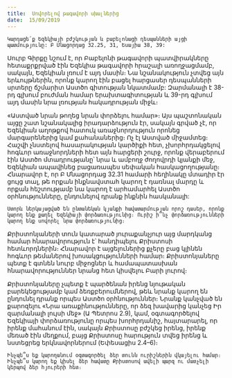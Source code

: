 ```yaml
---
title:  Սովորելով թագավորի սխալներից
date:  15/09/2019
---
```


`Կարդացե՛ք Եզեկիայի բժշկության և բաբելոնացի դեսպանների այցի պատմությունը: Բ Մնացորդաց 32.25, 31, Եսայիա 38, 39:`

Սուրբ Գիրքը նշում է, որ Բաբելոնի թագավորի պատվիրակները հետաքրքրված էին Եզեկիա թագավորի հրաշալի առողջացմամբ, սակայն, Եզեկիան լռում է այդ մասին։ Նա նշանակություն չտվեց այն երևույթներին, որոնք կարող էին բացել հարցասեր դեսպանների սրտերը ճշմարիտ Աստծո գիտության նկատմամբ: Զարմանալի է 38-րդ գլխում բուժման համար երախտագիտության և 39-րդ գլխում այդ մասին նրա լռության հակադրության միջև։

«Աստված նրան թողեց նրան փորձելու համար»։ Այս պաշտոնական այցը շատ նշանակալից իրադարձություն էր, սակայն գրված չէ, որ Եզեկիան աղոթքով հատուկ առաջնորդություն որոնեց մարգարեներից կամ քահանաներից։ Ոչ էլ Աստված միջամտեց։ Հաշվի չնստելով հասարակության կարծիքի հետ, չխորհրդակցելով հոգևոր առաջնորդների հետ այն հարցերի շուրջ, որոնք վերաբերում էին Աստծո մտադրությանը՝ նրա և ամբողջ ժողովրդի կյանքի մեջ, Եզեկիան ապավինեց բացառապես սեփական հասկացողությանը։ Հնարավոր է, որ Բ Մնացորդաց 32.31 համարի հեղինակը մտադիր էր ցույց տալ, թե որքան ինքնավստահ կարող է դառնալ մարդը և որքան հեշտությամբ նա կարող է արհամարհել Աստծո օրհնությունները, ընդունելով դրանք ինքնին հասկանալի:

`Ստորև ներկայացված են ընտանեկան կյանքի հավատարմության որոշ դասեր, որոնք կարող ենք քաղել Եզեկիայի փորձառությունից։ Ուրիշ ի՞նչ փորձառությունների կարող ենք սովորել նրա փորձառությունից։`

Քրիստոնյաների տուն կատարած յուրաքանչյուր այց մարդկանց համար հնարավորություն է՝ հանդիպելու Քրիստոսի հետևորդներին։ Հնարավոր է այցելուներից քչերը բաց կլինեն հոգևոր թեմաներով խոսակցությունների համար։ Քրիստոնյաները պետք է գտնեն նուրբ միջոցներ և համապատասխան հնարավորություններ նրանց հետ կիսվելու Բարի լուրով։

Քրիստոնյաները չպետք է պարծենան իրենց նյութական բարեկեցությամբ կամ ձեռքբերումներով, թեև նրանք կարող են ընդունել դրանք որպես Աստծո օրհնություններ։ Նրանք կանչված են քարոզելու «Նրա առաքինությունները, որ ձեզ խավարից կանչեց Իր զարմանալի լույսի մեջ» (Ա Պետրոս 2.9), կամ, օգտագործելով Եզեկիայի փորձառությունը որպես խորհրդանիշ, հայտարարել, որ իրենք մահանում էին, սակայն Քրիստոսը բժշկեց իրենց, իրենք մեռած էին մեղքում, բայց Քրիստոսը հարություն տվեց իրենց և նստեցրեց երկնավորներում (Եփեսացիս 2.4–6)։

`Ինչպե՞ս եք կարողանում օգտագործել ձեր տունն ուրիշներին վկայելու համար։ Ինչպե՞ս կարող եք կիսել ձեր հավատը Քրիստոսով ավելի պարզ ու մատչելի կերպով ձեր հյուրերի հետ։`